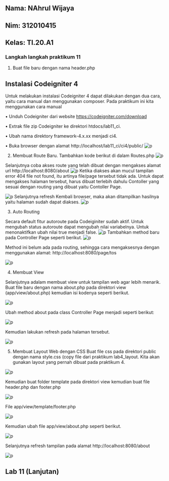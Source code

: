 ## Nama: NAhrul Wijaya
## Nim: 312010415
## Kelas: TI.20.A1

### Langkah langkah praktikum 11

1. Buat file baru dengan nama header.php

## Instalasi Codeigniter 4
Untuk melakukan instalasi Codeigniter 4 dapat dilakukan dengan dua cara, yaitu cara manual dan menggunakan composer. Pada praktikum ini kita menggunakan cara manual

• Unduh Codeigniter dari website https://codeigniter.com/download

• Extrak file zip Codeigniter ke direktori htdocs/lab11_ci.

• Ubah nama direktory framework-4.x.xx menjadi ci4.

• Buka browser dengan alamat http://localhost/lab11_ci/ci4/public/
![p](gambar/1.PNG)

2. Membuat Route Baru.
Tambahkan kode berikut di dalam Routes.php
![p](gambar/4.PNG)

Selanjutnya coba akses route yang telah dibuat dengan mengakses alamat url http://localhost:8080/about
![p](gambar/8.PNG)
Ketika diakses akan mucul tampilan error 404 file not found, itu artinya file/page tersebut tidak ada. Untuk dapat mengakses halaman tersebut, harus dibuat terlebih dahulu Contoller yang sesuai dengan routing yang dibuat yaitu Contoller Page.

![p](gambar/6.PNG)
Selanjutnya refresh Kembali browser, maka akan ditampilkan hasilnya yaitu halaman sudah dapat diakses.
![p](gambar/9.PNG)

3. Auto Routing

Secara default fitur autoroute pada Codeiginiter sudah aktif. Untuk mengubah status autoroute dapat mengubah nilai variabelnya. Untuk menonaktifkan ubah nilai true menjadi false.
![p](gambar/10.PNG)
Tambahkan method baru pada Controller Page seperti berikut.
![p](gambar/11.PNG)

Method ini belum ada pada routing, sehingga cara mengaksesnya dengan menggunakan alamat: http://localhost:8080/page/tos

![p](gambar/12.PNG)

4. Membuat View

Selanjutnya adalam membuat view untuk tampilan web agar lebih menarik. Buat file baru dengan nama about.php pada direktori view (app/view/about.php) kemudian isi kodenya seperti berikut.

![p](gambar/13.PNG)

Ubah method about pada class Controller Page menjadi seperti berikut:

![p](gambar/14.PNG.PNG.PNG)

Kemudian lakukan refresh pada halaman tersebut.

![p](gambar/15.PNG)

5. Membuat Layout Web dengan CSS
Buat file css pada direktori public dengan nama style.css (copy file dari praktikum lab4_layout. Kita akan gunakan layout yang pernah dibuat pada praktikum 4.

![p](gambar/16.PNG)

Kemudian buat folder template pada direktori view kemudian buat file header.php dan footer.php

![p](gambar/17.PNG)

File app/view/template/footer.php

![p](gambar/18.PNG)

Kemudian ubah file app/view/about.php seperti berikut.

![p](gambar/19.PNG)

Selanjutnya refresh tampilan pada alamat http://localhost:8080/about

![p](gambar/20.PNG)

## Lab 11 (Lanjutan)


